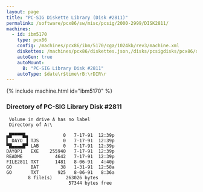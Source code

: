 ```yaml
---
layout: page
title: "PC-SIG Diskette Library (Disk #2811)"
permalink: /software/pcx86/sw/misc/pcsig/2000-2999/DISK2811/
machines:
  - id: ibm5170
    type: pcx86
    config: /machines/pcx86/ibm/5170/cga/1024kb/rev3/machine.xml
    diskettes: /machines/pcx86/diskettes.json,/disks/pcsigdisks/pcx86/diskettes.json
    autoGen: true
    autoMount:
      B: "PC-SIG Library Disk #2811"
    autoType: $date\r$time\rB:\rDIR\r
---
```


{% include machine.html id="ibm5170" %}

### Directory of PC-SIG Library Disk #2811

     Volume in drive A has no label
     Directory of A:\

    ▄█▀▀▀▀█▄             0   7-17-91  12:39p
    ▌ DAYO ▐ TJS         0   7-17-91  12:39p
    ▀█▄▄▄▄█▀ LAB         0   7-17-91  12:39p
    DAYOP1   EXE    255940   7-17-91  12:39p
    README            4642   7-17-91  12:39p
    FILE2811 TXT      1481   8-06-91   4:40p
    GO       BAT        38   1-31-91  12:58a
    GO       TXT       925   8-06-91   8:36a
            8 file(s)     263026 bytes
                           57344 bytes free
